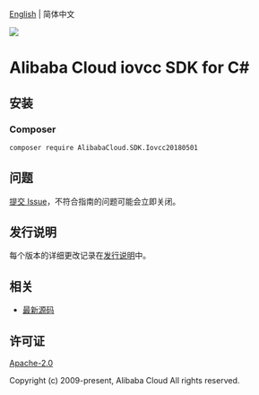 [English](README.md) | 简体中文

![](https://aliyunsdk-pages.alicdn.com/icons/AlibabaCloud.svg)

# Alibaba Cloud iovcc SDK for C#

## 安装

### Composer

```bash
composer require AlibabaCloud.SDK.Iovcc20180501
```

## 问题

[提交 Issue](https://github.com/aliyun/alibabacloud-csharp-sdk/issues/new)，不符合指南的问题可能会立即关闭。

## 发行说明

每个版本的详细更改记录在[发行说明](./ChangeLog.md)中。

## 相关

* [最新源码](https://github.com/aliyun/alibabacloud-csharp-sdk/)

## 许可证

[Apache-2.0](http://www.apache.org/licenses/LICENSE-2.0)

Copyright (c) 2009-present, Alibaba Cloud All rights reserved.
